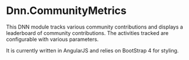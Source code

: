 # Dnn.CommunityMetrics
This DNN module tracks various community contributions and displays a leaderboard of community contributions.  The activities tracked are configurable with various parameters.

It is currently written in AngularJS and relies on BootStrap 4 for styling.
